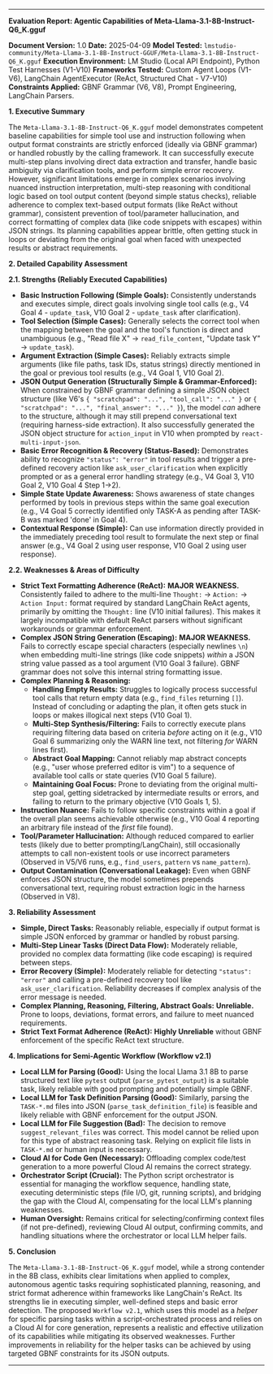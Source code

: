 
---

**Evaluation Report: Agentic Capabilities of Meta-Llama-3.1-8B-Instruct-Q6_K.gguf**

**Document Version:** 1.0
**Date:** 2025-04-09
**Model Tested:** `lmstudio-community/Meta-Llama-3.1-8B-Instruct-GGUF/Meta-Llama-3.1-8B-Instruct-Q6_K.gguf`
**Execution Environment:** LM Studio (Local API Endpoint), Python Test Harnesses (V1-V10)
**Frameworks Tested:** Custom Agent Loops (V1-V6), LangChain AgentExecutor (ReAct, Structured Chat - V7-V10)
**Constraints Applied:** GBNF Grammar (V6, V8), Prompt Engineering, LangChain Parsers.

**1. Executive Summary**

The `Meta-Llama-3.1-8B-Instruct-Q6_K.gguf` model demonstrates competent baseline capabilities for simple tool use and instruction following when output format constraints are strictly enforced (ideally via GBNF grammar) or handled robustly by the calling framework. It can successfully execute multi-step plans involving direct data extraction and transfer, handle basic ambiguity via clarification tools, and perform simple error recovery. However, significant limitations emerge in complex scenarios involving nuanced instruction interpretation, multi-step reasoning with conditional logic based on tool output content (beyond simple status checks), reliable adherence to complex text-based output formats (like ReAct without grammar), consistent prevention of tool/parameter hallucination, and correct formatting of complex data (like code snippets with escapes) within JSON strings. Its planning capabilities appear brittle, often getting stuck in loops or deviating from the original goal when faced with unexpected results or abstract requirements.

**2. Detailed Capability Assessment**

**2.1. Strengths (Reliably Executed Capabilities)**

*   **Basic Instruction Following (Simple Goals):** Consistently understands and executes simple, direct goals involving single tool calls (e.g., V4 Goal 4 - `update_task`, V10 Goal 2 - `update_task` after clarification).
*   **Tool Selection (Simple Cases):** Generally selects the correct tool when the mapping between the goal and the tool's function is direct and unambiguous (e.g., "Read file X" -> `read_file_content`, "Update task Y" -> `update_task`).
*   **Argument Extraction (Simple Cases):** Reliably extracts simple arguments (like file paths, task IDs, status strings) directly mentioned in the goal or previous tool results (e.g., V4 Goal 1, V10 Goal 2).
*   **JSON Output Generation (Structurally Simple & Grammar-Enforced):** When constrained by GBNF grammar defining a simple JSON object structure (like V6's `{ "scratchpad": "...", "tool_call": "..." }` or `{ "scratchpad": "...", "final_answer": "..." }`), the model *can* adhere to the structure, although it may still prepend conversational text (requiring harness-side extraction). It also successfully generated the JSON object structure for `action_input` in V10 when prompted by `react-multi-input-json`.
*   **Basic Error Recognition & Recovery (Status-Based):** Demonstrates ability to recognize `"status": "error"` in tool results and trigger a pre-defined recovery action like `ask_user_clarification` when explicitly prompted or as a general error handling strategy (e.g., V4 Goal 3, V10 Goal 2, V10 Goal 4 Step 1->2).
*   **Simple State Update Awareness:** Shows awareness of state changes performed by tools in previous steps within the same goal execution (e.g., V4 Goal 5 correctly identified only TASK-A as pending after TASK-B was marked 'done' in Goal 4).
*   **Contextual Response (Simple):** Can use information directly provided in the immediately preceding tool result to formulate the next step or final answer (e.g., V4 Goal 2 using user response, V10 Goal 2 using user response).

**2.2. Weaknesses & Areas of Difficulty**

*   **Strict Text Formatting Adherence (ReAct):** **MAJOR WEAKNESS.** Consistently failed to adhere to the multi-line `Thought:` -> `Action:` -> `Action Input:` format required by standard LangChain ReAct agents, primarily by omitting the `Thought:` line (V10 initial failures). This makes it largely incompatible with default ReAct parsers without significant workarounds or grammar enforcement.
*   **Complex JSON String Generation (Escaping):** **MAJOR WEAKNESS.** Fails to correctly escape special characters (especially newlines `\n`) when embedding multi-line strings (like code snippets) *within* a JSON string value passed as a tool argument (V10 Goal 3 failure). GBNF grammar does not solve this internal string formatting issue.
*   **Complex Planning & Reasoning:**
    *   **Handling Empty Results:** Struggles to logically process successful tool calls that return empty data (e.g., `find_files` returning `[]`). Instead of concluding or adapting the plan, it often gets stuck in loops or makes illogical next steps (V10 Goal 1).
    *   **Multi-Step Synthesis/Filtering:** Fails to correctly execute plans requiring filtering data based on criteria *before* acting on it (e.g., V10 Goal 6 summarizing only the WARN line text, not filtering *for* WARN lines first).
    *   **Abstract Goal Mapping:** Cannot reliably map abstract concepts (e.g., "user whose preferred editor is vim") to a sequence of available tool calls or state queries (V10 Goal 5 failure).
    *   **Maintaining Goal Focus:** Prone to deviating from the original multi-step goal, getting sidetracked by intermediate results or errors, and failing to return to the primary objective (V10 Goals 1, 5).
*   **Instruction Nuance:** Fails to follow specific constraints within a goal if the overall plan seems achievable otherwise (e.g., V10 Goal 4 reporting an arbitrary file instead of the *first* file found).
*   **Tool/Parameter Hallucination:** Although reduced compared to earlier tests (likely due to better prompting/LangChain), still occasionally attempts to call non-existent tools or use incorrect parameters (Observed in V5/V6 runs, e.g., `find_users`, `pattern` vs `name_pattern`).
*   **Output Contamination (Conversational Leakage):** Even when GBNF enforces JSON structure, the model sometimes prepends conversational text, requiring robust extraction logic in the harness (Observed in V8).

**3. Reliability Assessment**

*   **Simple, Direct Tasks:** Reasonably reliable, especially if output format is simple JSON enforced by grammar or handled by robust parsing.
*   **Multi-Step Linear Tasks (Direct Data Flow):** Moderately reliable, provided no complex data formatting (like code escaping) is required between steps.
*   **Error Recovery (Simple):** Moderately reliable for detecting `"status": "error"` and calling a pre-defined recovery tool like `ask_user_clarification`. Reliability decreases if complex analysis of the error message is needed.
*   **Complex Planning, Reasoning, Filtering, Abstract Goals:** **Unreliable.** Prone to loops, deviations, format errors, and failure to meet nuanced requirements.
*   **Strict Text Format Adherence (ReAct):** **Highly Unreliable** without GBNF enforcement of the specific ReAct text structure.

**4. Implications for Semi-Agentic Workflow (Workflow v2.1)**

*   **Local LLM for Parsing (Good):** Using the local Llama 3.1 8B to parse structured text like `pytest` output (`parse_pytest_output`) is a suitable task, likely reliable with good prompting and potentially simple GBNF.
*   **Local LLM for Task Definition Parsing (Good):** Similarly, parsing the `TASK-*.md` files into JSON (`parse_task_definition_file`) is feasible and likely reliable with GBNF enforcement for the output JSON.
*   **Local LLM for File Suggestion (Bad):** The decision to remove `suggest_relevant_files` was correct. This model cannot be relied upon for this type of abstract reasoning task. Relying on explicit file lists in `TASK-*.md` or human input is necessary.
*   **Cloud AI for Code Gen (Necessary):** Offloading complex code/test generation to a more powerful Cloud AI remains the correct strategy.
*   **Orchestrator Script (Crucial):** The Python script orchestrator is essential for managing the workflow sequence, handling state, executing deterministic steps (file I/O, git, running scripts), and bridging the gap with the Cloud AI, compensating for the local LLM's planning weaknesses.
*   **Human Oversight:** Remains critical for selecting/confirming context files (if not pre-defined), reviewing Cloud AI output, confirming commits, and handling situations where the orchestrator or local LLM helper fails.

**5. Conclusion**

The `Meta-Llama-3.1-8B-Instruct-Q6_K.gguf` model, while a strong contender in the 8B class, exhibits clear limitations when applied to complex, autonomous agentic tasks requiring sophisticated planning, reasoning, and strict format adherence within frameworks like LangChain's ReAct. Its strengths lie in executing simpler, well-defined steps and basic error detection. The proposed `Workflow v2.1`, which uses this model as a *helper* for specific parsing tasks within a script-orchestrated process and relies on a Cloud AI for core generation, represents a realistic and effective utilization of its capabilities while mitigating its observed weaknesses. Further improvements in reliability for the helper tasks can be achieved by using targeted GBNF constraints for its JSON outputs.

---